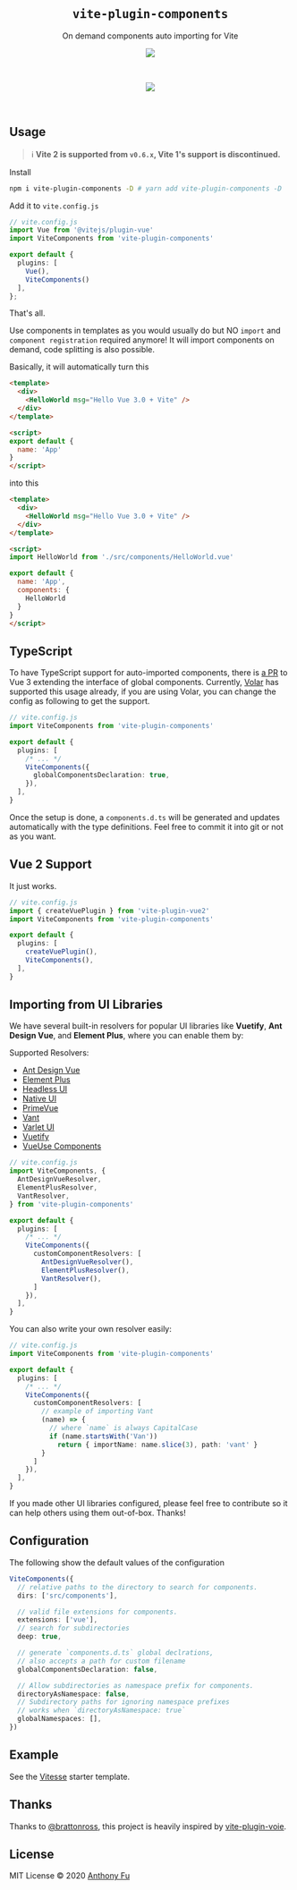 <h2 align='center'><samp>vite-plugin-components</samp></h2>

<p align='center'>On demand components auto importing for Vite</p>

<p align='center'>
<a href='https://www.npmjs.com/package/vite-plugin-components'>
<img src='https://img.shields.io/npm/v/vite-plugin-components?color=222&style=flat-square'>
</a>
</p>

<br>

<p align="center">
  <a href="https://cdn.jsdelivr.net/gh/antfu/static/sponsors.svg">
    <img src='https://cdn.jsdelivr.net/gh/antfu/static/sponsors.svg'/>
  </a>
</p>

<br>

## Usage

> ℹ️ **Vite 2 is supported from `v0.6.x`, Vite 1's support is discontinued.**

Install

```bash
npm i vite-plugin-components -D # yarn add vite-plugin-components -D
```

Add it to `vite.config.js`

```ts
// vite.config.js
import Vue from '@vitejs/plugin-vue'
import ViteComponents from 'vite-plugin-components'

export default {
  plugins: [
    Vue(),
    ViteComponents()
  ],
};
```

That's all.

Use components in templates as you would usually do but NO `import` and `component registration` required anymore! It will import components on demand, code splitting is also possible.

Basically, it will automatically turn this

```html
<template>
  <div>
    <HelloWorld msg="Hello Vue 3.0 + Vite" />
  </div>
</template>

<script>
export default {
  name: 'App'
}
</script>
```

into this

```html
<template>
  <div>
    <HelloWorld msg="Hello Vue 3.0 + Vite" />
  </div>
</template>

<script>
import HelloWorld from './src/components/HelloWorld.vue'

export default {
  name: 'App',
  components: {
    HelloWorld
  }
}
</script>
```

## TypeScript

To have TypeScript support for auto-imported components, there is [a PR](https://github.com/vuejs/vue-next/pull/3399) to Vue 3 extending the interface of global components. Currently, [Volar](https://github.com/johnsoncodehk/volar) has supported this usage already, if you are using Volar, you can change the config as following to get the support.

```ts
// vite.config.js
import ViteComponents from 'vite-plugin-components'

export default {
  plugins: [
    /* ... */
    ViteComponents({
      globalComponentsDeclaration: true,
    }),
  ],
}
```

Once the setup is done, a `components.d.ts` will be generated and updates automatically with the type definitions. Feel free to commit it into git or not as you want.

## Vue 2 Support

It just works.

```ts
// vite.config.js
import { createVuePlugin } from 'vite-plugin-vue2'
import ViteComponents from 'vite-plugin-components'

export default {
  plugins: [
    createVuePlugin(),
    ViteComponents(),
  ],
}
```

## Importing from UI Libraries

We have several built-in resolvers for popular UI libraries like **Vuetify**, **Ant Design Vue**, and **Element Plus**, where you can enable them by:

Supported Resolvers:

- [Ant Design Vue](https://github.com/antfu/vite-plugin-components/blob/master/src/resolvers/antdv.ts)
- [Element Plus](https://github.com/antfu/vite-plugin-components/blob/master/src/resolvers/element-plus.ts)
- [Headless UI](https://github.com/antfu/vite-plugin-components/blob/master/src/resolvers/headless-ui.ts)
- [Native UI](https://github.com/antfu/vite-plugin-components/blob/master/src/resolvers/naive-ui.ts)
- [PrimeVue](https://github.com/antfu/vite-plugin-components/blob/master/src/resolvers/primevue.ts)
- [Vant](https://github.com/antfu/vite-plugin-components/blob/master/src/resolvers/vant.ts)
- [Varlet UI](https://github.com/antfu/vite-plugin-components/blob/master/src/resolvers/varlet-ui.ts)
- [Vuetify](https://github.com/antfu/vite-plugin-components/blob/master/src/resolvers/vuetify.ts)
- [VueUse Components](https://github.com/antfu/vite-plugin-components/blob/master/src/resolvers/vueuse.ts)

```ts
// vite.config.js
import ViteComponents, {
  AntDesignVueResolver,
  ElementPlusResolver,
  VantResolver,
} from 'vite-plugin-components'

export default {
  plugins: [
    /* ... */
    ViteComponents({
      customComponentResolvers: [
        AntDesignVueResolver(),
        ElementPlusResolver(),
        VantResolver(),
      ]
    }),
  ],
}
```

You can also write your own resolver easily:

```ts
// vite.config.js
import ViteComponents from 'vite-plugin-components'

export default {
  plugins: [
    /* ... */
    ViteComponents({
      customComponentResolvers: [
        // example of importing Vant
        (name) => {
          // where `name` is always CapitalCase
          if (name.startsWith('Van'))
            return { importName: name.slice(3), path: 'vant' }
        }
      ]
    }),
  ],
}
```

If you made other UI libraries configured, please feel free to contribute so it can help others using them out-of-box. Thanks!

## Configuration

The following show the default values of the configuration

```ts
ViteComponents({
  // relative paths to the directory to search for components.
  dirs: ['src/components'],

  // valid file extensions for components.
  extensions: ['vue'],
  // search for subdirectories
  deep: true,

  // generate `components.d.ts` global declrations, 
  // also accepts a path for custom filename
  globalComponentsDeclaration: false,

  // Allow subdirectories as namespace prefix for components.
  directoryAsNamespace: false,
  // Subdirectory paths for ignoring namespace prefixes
  // works when `directoryAsNamespace: true`
  globalNamespaces: [],
})
```

## Example

See the [Vitesse](https://github.com/antfu/vitesse) starter template.

## Thanks

Thanks to [@brattonross](https://github.com/brattonross), this project is heavily inspired by [vite-plugin-voie](https://github.com/vamplate/vite-plugin-voie).

## License

MIT License © 2020 [Anthony Fu](https://github.com/antfu)
